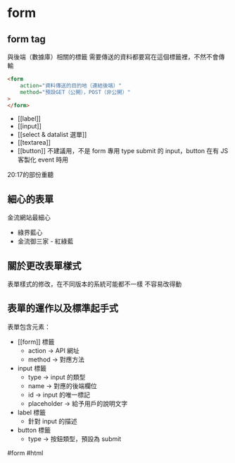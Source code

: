 # form
## form tag
與後端（數據庫）相關的標籤
需要傳送的資料都要寫在這個標籤裡，不然不會傳輸
```html
<form
	action="資料傳送的目的地（連結後端）" 
	method="預設GET（公開），POST（非公開）"
>
</form>
```
- [[label]]
- [[input]]
- [[select & datalist 選單]] 
- [[textarea]]
- [[button]] 不建議用，不是 form 專用 type submit 的 input，button 在有 JS 客製化 event 時用

20:17的部份重聽


## 細心的表單
金流網站最細心
- 綠界藍心
- 金流御三家 - 紅綠藍


## 關於更改表單樣式
表單樣式的修改，在不同版本的系統可能都不一樣
不容易改得動


## 表單的運作以及標準起手式

表單包含元素：

-   [[form]] 標籤
    -   action → API 網址
    -   method → 對應方法
-   input 標籤
    -   type → input 的類型
    -   name → 對應的後端欄位
    -   id → input 的唯一標記
    -   placeholder → 給予用戶的說明文字
-   label 標籤
    -   針對 input 的描述
-   button 標籤
    -   type → 按鈕類型，預設為 submit


#form #html